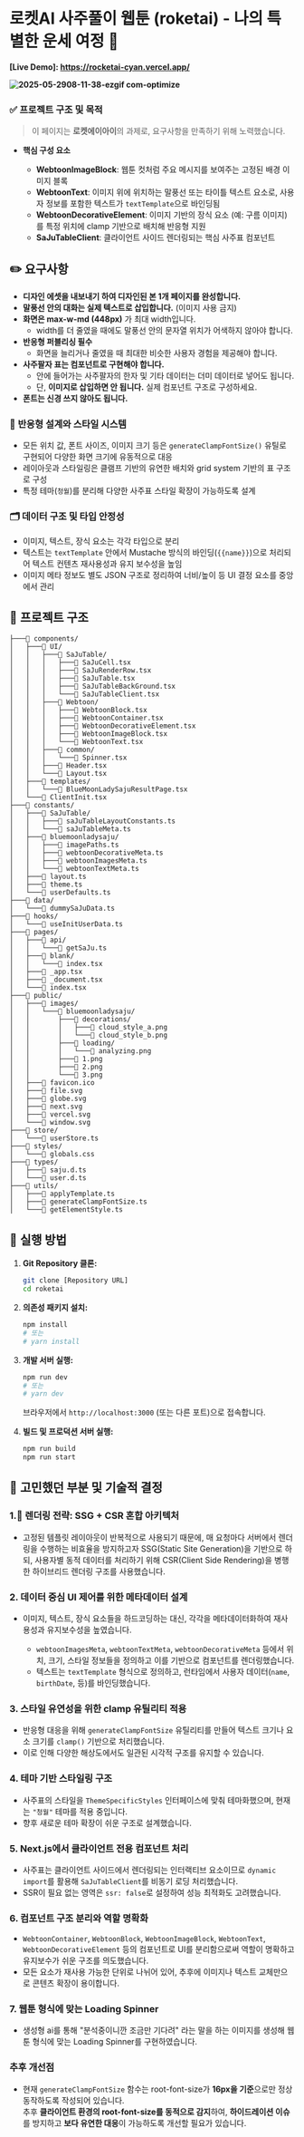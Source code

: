 # 로켓AI 사주풀이 웹툰 (roketai) - 나의 특별한 운세 여정 🚀

**[Live Demo]: https://rocketai-cyan.vercel.app/**

**![2025-05-2908-11-38-ezgif com-optimize](https://github.com/user-attachments/assets/d826500f-3296-444f-b365-13a5aa52469c)**



### ✅ **프로젝트 구조 및 목적**

> 이 페이지는 **로켓에이아이**의 과제로, 요구사항을 만족하기 위해 노력했습니다.

- **핵심 구성 요소**

  - **WebtoonImageBlock**: 웹툰 컷처럼 주요 메시지를 보여주는 고정된 배경 이미지 블록
  - **WebtoonText**: 이미지 위에 위치하는 말풍선 또는 타이틀 텍스트 요소로, 사용자 정보를 포함한 텍스트가 `textTemplate`으로 바인딩됨
  - **WebtoonDecorativeElement**: 이미지 기반의 장식 요소 (예: 구름 이미지)를 특정 위치에 clamp 기반으로 배치해 반응형 지원
  - **SaJuTableClient**: 클라이언트 사이드 렌더링되는 핵심 사주표 컴포넌트


## ✏️ 요구사항

- **디자인 에셋을 내보내기 하여 디자인된 본 1개 페이지를 완성합니다.**
- **말풍선 안의 대화는 실제 텍스트로 삽입합니다.** (이미지 사용 금지)
- **화면은 max-w-md (448px)** 가 최대 width입니다.
  - width를 더 줄였을 때에도 말풍선 안의 문자열 위치가 어색하지 않아야 합니다.
- **반응형 퍼블리싱 필수**
  - 화면을 늘리거나 줄였을 때 최대한 비슷한 사용자 경험을 제공해야 합니다.
- **사주팔자 표는 컴포넌트로 구현해야 합니다.**
  - 안에 들어가는 사주팔자의 한자 및 기타 데이터는 더미 데이터로 넣어도 됩니다.
  - 단, **이미지로 삽입하면 안 됩니다.** 실제 컴포넌트 구조로 구성하세요.
- **폰트는 신경 쓰지 않아도 됩니다.**

### 🎨 **반응형 설계와 스타일 시스템**

- 모든 위치 값, 폰트 사이즈, 이미지 크기 등은 `generateClampFontSize()` 유틸로 구현되어 다양한 화면 크기에 유동적으로 대응
- 레이아웃과 스타일링은 클램프 기반의 유연한 배치와 grid system 기반의 표 구조로 구성
- 특정 테마(`청월`)를 분리해 다양한 사주표 스타일 확장이 가능하도록 설계

### 🗂️ **데이터 구조 및 타입 안정성**

- 이미지, 텍스트, 장식 요소는 각각 타입으로 분리
- 텍스트는 `textTemplate` 안에서 Mustache 방식의 바인딩(`{{name}}`)으로 처리되어 텍스트 컨텐츠 재사용성과 유지 보수성을 높임
- 이미지 메타 정보도 별도 JSON 구조로 정리하여 너비/높이 등 UI 결정 요소를 중앙에서 관리

## 📁 프로젝트 구조

```
├───📁 components/
│   ├───📁 UI/
│   │   ├───📁 SaJuTable/
│   │   │   ├───📄 SaJuCell.tsx
│   │   │   ├───📄 SaJuRenderRow.tsx
│   │   │   ├───📄 SaJuTable.tsx
│   │   │   ├───📄 SaJuTableBackGround.tsx
│   │   │   └───📄 SaJuTableClient.tsx
│   │   ├───📁 Webtoon/
│   │   │   ├───📄 WebtoonBlock.tsx
│   │   │   ├───📄 WebtoonContainer.tsx
│   │   │   ├───📄 WebtoonDecorativeElement.tsx
│   │   │   ├───📄 WebtoonImageBlock.tsx
│   │   │   └───📄 WebtoonText.tsx
│   │   ├───📁 common/
│   │   │   └───📄 Spinner.tsx
│   │   ├───📄 Header.tsx
│   │   └───📄 Layout.tsx
│   ├───📁 templates/
│   │   └───📄 BlueMoonLadySajuResultPage.tsx
│   └───📄 ClientInit.tsx
├───📁 constants/
│   ├───📁 SaJuTable/
│   │   ├───📄 saJuTableLayoutConstants.ts
│   │   └───📄 saJuTableMeta.ts
│   ├───📁 bluemoonladysaju/
│   │   ├───📄 imagePaths.ts
│   │   ├───📄 webtoonDecorativeMeta.ts
│   │   ├───📄 webtoonImagesMeta.ts
│   │   └───📄 webtoonTextMeta.ts
│   ├───📄 layout.ts
│   ├───📄 theme.ts
│   └───📄 userDefaults.ts
├───📁 data/
│   └───📄 dummySaJuData.ts
├───📁 hooks/
│   └───📄 useInitUserData.ts
├───📁 pages/
│   ├───📁 api/
│   │   └───📄 getSaJu.ts
│   ├───📁 blank/
│   │   └───📄 index.tsx
│   ├───📄 _app.tsx
│   ├───📄 _document.tsx
│   └───📄 index.tsx
├───📁 public/
│   ├───📁 images/
│   │   └───📁 bluemoonladysaju/
│   │       ├───📁 decorations/
│   │       │   ├───📄 cloud_style_a.png
│   │       │   └───📄 cloud_style_b.png
│   │       ├───📁 loading/
│   │       │   └───📄 analyzing.png
│   │       ├───📄 1.png
│   │       ├───📄 2.png
│   │       └───📄 3.png
│   ├───📄 favicon.ico
│   ├───📄 file.svg
│   ├───📄 globe.svg
│   ├───📄 next.svg
│   ├───📄 vercel.svg
│   └───📄 window.svg
├───📁 store/
│   └───📄 userStore.ts
├───📁 styles/
│   └───📄 globals.css
├───📁 types/
│   ├───📄 saju.d.ts
│   └───📄 user.d.ts
├───📁 utils/
│   ├───📄 applyTemplate.ts
│   ├───📄 generateClampFontSize.ts
│   └───📄 getElementStyle.ts

```

## 🚀 실행 방법

1.  **Git Repository 클론:**

    ```bash
    git clone [Repository URL]
    cd roketai
    ```

2.  **의존성 패키지 설치:**
    ```bash
    npm install
    # 또는
    # yarn install
    ```
3.  **개발 서버 실행:**

    ```bash
    npm run dev
    # 또는
    # yarn dev
    ```

    브라우저에서 `http://localhost:3000` (또는 다른 포트)으로 접속합니다.

4.  **빌드 및 프로덕션 서버 실행:**
    ```bash
    npm run build
    npm run start
    ```

## 🤔 고민했던 부분 및 기술적 결정

### 1.🔧 **렌더링 전략: SSG + CSR 혼합 아키텍처**

- 고정된 템플릿 레이아웃이 반복적으로 사용되기 때문에, 매 요청마다 서버에서 렌더링을 수행하는 비효율을 방지하고자 SSG(Static Site Generation)을 기반으로 하되, 사용자별 동적 데이터를 처리하기 위해 CSR(Client Side Rendering)을 병행한 하이브리드 렌더링 구조를 사용했습니다.

### 2. **데이터 중심 UI 제어를 위한 메타데이터 설계**

- 이미지, 텍스트, 장식 요소들을 하드코딩하는 대신, 각각을 메타데이터화하여 재사용성과 유지보수성을 높였습니다.

  - `webtoonImagesMeta`, `webtoonTextMeta`, `webtoonDecorativeMeta` 등에서 위치, 크기, 스타일 정보들을 정의하고 이를 기반으로 컴포넌트를 렌더링했습니다.
  - 텍스트는 `textTemplate` 형식으로 정의하고, 런타임에서 사용자 데이터(`name`, `birthDate`, 등)를 바인딩했습니다.

### 3. **스타일 유연성을 위한 clamp 유틸리티 적용**

- 반응형 대응을 위해 `generateClampFontSize` 유틸리티를 만들어 텍스트 크기나 요소 크기를 `clamp()` 기반으로 처리했습니다.
- 이로 인해 다양한 해상도에서도 일관된 시각적 구조를 유지할 수 있습니다.

### 4. **테마 기반 스타일링 구조**

- 사주표의 스타일을 `ThemeSpecificStyles` 인터페이스에 맞춰 테마화했으며, 현재는 `"청월"` 테마를 적용 중입니다.
- 향후 새로운 테마 확장이 쉬운 구조로 설계했습니다.

### 5. **Next.js에서 클라이언트 전용 컴포넌트 처리**

- 사주표는 클라이언트 사이드에서 렌더링되는 인터랙티브 요소이므로 `dynamic import`를 활용해 `SaJuTableClient`를 비동기 로딩 처리했습니다.
- SSR이 필요 없는 영역은 `ssr: false`로 설정하여 성능 최적화도 고려했습니다.

### 6. **컴포넌트 구조 분리와 역할 명확화**

- `WebtoonContainer`, `WebtoonBlock`, `WebtoonImageBlock`, `WebtoonText`, `WebtoonDecorativeElement` 등의 컴포넌트로 UI를 분리함으로써 역할이 명확하고 유지보수가 쉬운 구조를 의도했습니다.
- 모든 요소가 재사용 가능한 단위로 나뉘어 있어, 추후에 이미지나 텍스트 교체만으로 콘텐츠 확장이 용이합니다.

### 7. **웹툰 형식에 맞는 Loading Spinner**

- 생성형 ai를 통해 "분석중이니깐 조금만 기다려" 라는 말을 하는 이미지를 생성해 웹툰 형식에 맞는 Loading Spinner를 구현하였습니다.

### 추후 개선점

- 현재 `generateClampFontSize` 함수는 root-font-size가 **16px을 기준**으로만 정상 동작하도록 작성되어 있습니다.  
  추후 **클라이언트 환경의 root-font-size를 동적으로 감지**하여, **하이드레이션 이슈**를 방지하고 **보다 유연한 대응**이 가능하도록 개선할 필요가 있습니다.
